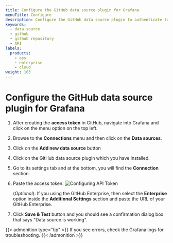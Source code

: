 ```yaml
---
title: Configure the GitHub data source plugin for Grafana
menuTitle: Configure
description: Configure the GitHub data source plugin to authenticate to GitHub
keywords:
  - data source
  - github
  - github repository
  - API
labels:
  products:
    - oss
    - enterprise
    - cloud
weight: 103
---
```


# Configure the GitHub data source plugin for Grafana

1. After creating the **access token** in GitHub, navigate into Grafana and click on the menu option on the top left.

1. Browse to the **Connections** menu and then click on the **Data sources**.

1. Click on the **Add new data source** button

1. Click on the GitHub data source plugin which you have installed.

1. Go to its settings tab and at the bottom, you will find the **Connection** section.

1. Paste the access token.
   ![Configuring API Token](/media/docs/grafana/data-sources/github/github-plugin-confg-token.png)

   (_Optional_): If you using the GitHub Enterprise, then select the **Enterprise** option inside the **Additional Settings** section and paste the URL of your GitHub Enterprise.

1. Click **Save & Test** button and you should see a confirmation dialog box that says "Data source is working".

{{< admonition type="tip" >}}
If you see errors, check the Grafana logs for troubleshooting.
{{< /admonition >}}
